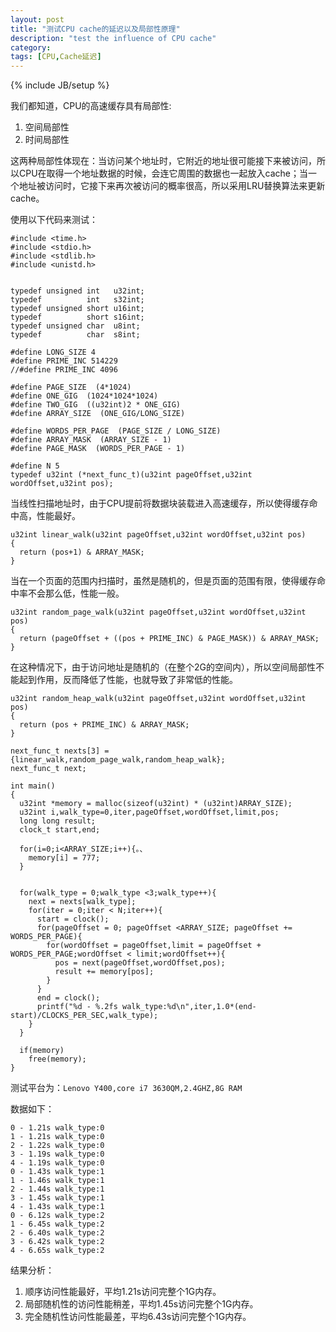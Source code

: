 ```yaml
---
layout: post
title: "测试CPU cache的延迟以及局部性原理"
description: "test the influence of CPU cache"
category: 
tags: [CPU,Cache延迟]
---
```

{% include JB/setup %}

我们都知道，CPU的高速缓存具有局部性:

1. 空间局部性
2. 时间局部性

这两种局部性体现在：当访问某个地址时，它附近的地址很可能接下来被访问，所以CPU在取得一个地址数据的时候，会连它周围的数据也一起放入cache；当一个地址被访问时，它接下来再次被访问的概率很高，所以采用LRU替换算法来更新cache。  

使用以下代码来测试：

	#include <time.h>
	#include <stdio.h>
	#include <stdlib.h>
	#include <unistd.h>
	
	
	typedef unsigned int   u32int;
	typedef          int   s32int;
	typedef unsigned short u16int;
	typedef          short s16int;
	typedef unsigned char  u8int;
	typedef          char  s8int;
	
	#define LONG_SIZE 4
	#define PRIME_INC 514229
	//#define PRIME_INC 4096
	
	#define PAGE_SIZE  (4*1024)
	#define ONE_GIG  (1024*1024*1024)
	#define TWO_GIG  ((u32int)2 * ONE_GIG)
	#define ARRAY_SIZE  (ONE_GIG/LONG_SIZE)
	
	#define WORDS_PER_PAGE  (PAGE_SIZE / LONG_SIZE)
	#define ARRAY_MASK  (ARRAY_SIZE - 1)
	#define PAGE_MASK  (WORDS_PER_PAGE - 1)
	
	#define N 5
	typedef u32int (*next_func_t)(u32int pageOffset,u32int wordOffset,u32int pos);
当线性扫描地址时，由于CPU提前将数据块装载进入高速缓存，所以使得缓存命中高，性能最好。
	
	u32int linear_walk(u32int pageOffset,u32int wordOffset,u32int pos)
	{
	  return (pos+1) & ARRAY_MASK;
	}
	
当在一个页面的范围内扫描时，虽然是随机的，但是页面的范围有限，使得缓存命中率不会那么低，性能一般。

	u32int random_page_walk(u32int pageOffset,u32int wordOffset,u32int pos)
	{
	  return (pageOffset + ((pos + PRIME_INC) & PAGE_MASK)) & ARRAY_MASK;
	}
在这种情况下，由于访问地址是随机的（在整个2G的空间内），所以空间局部性不能起到作用，反而降低了性能，也就导致了非常低的性能。

	u32int random_heap_walk(u32int pageOffset,u32int wordOffset,u32int pos)
	{
	  return (pos + PRIME_INC) & ARRAY_MASK;
	}
	
	next_func_t nexts[3] = {linear_walk,random_page_walk,random_heap_walk};
	next_func_t next;
	
	int main()
	{
	  u32int *memory = malloc(sizeof(u32int) * (u32int)ARRAY_SIZE);
	  u32int i,walk_type=0,iter,pageOffset,wordOffset,limit,pos;
	  long long result;
	  clock_t start,end;
		
	  for(i=0;i<ARRAY_SIZE;i++){。、
	    memory[i] = 777;
	  }
	
	
	  for(walk_type = 0;walk_type <3;walk_type++){
	    next = nexts[walk_type];
	    for(iter = 0;iter < N;iter++){
	      start = clock();
	      for(pageOffset = 0; pageOffset <ARRAY_SIZE; pageOffset += WORDS_PER_PAGE){
	        for(wordOffset = pageOffset,limit = pageOffset + WORDS_PER_PAGE;wordOffset < limit;wordOffset++){
	          pos = next(pageOffset,wordOffset,pos);
	          result += memory[pos];
	        }
	      }
	      end = clock();
	      printf("%d - %.2fs walk_type:%d\n",iter,1.0*(end-start)/CLOCKS_PER_SEC,walk_type);
	    }
	  }
	
	  if(memory)
	    free(memory);
	}

测试平台为：`Lenovo Y400,core i7 3630QM,2.4GHZ,8G RAM`

数据如下：

	0 - 1.21s walk_type:0
	1 - 1.21s walk_type:0
	2 - 1.22s walk_type:0
	3 - 1.19s walk_type:0
	4 - 1.19s walk_type:0
	0 - 1.43s walk_type:1
	1 - 1.46s walk_type:1
	2 - 1.44s walk_type:1
	3 - 1.45s walk_type:1
	4 - 1.43s walk_type:1
	0 - 6.12s walk_type:2
	1 - 6.45s walk_type:2
	2 - 6.40s walk_type:2
	3 - 6.42s walk_type:2
	4 - 6.65s walk_type:2

结果分析：

1. 顺序访问性能最好，平均1.21s访问完整个1G内存。
2. 局部随机性的访问性能稍差，平均1.45s访问完整个1G内存。
3. 完全随机性访问性能最差，平均6.43s访问完整个1G内存。